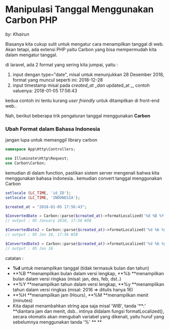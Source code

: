 # Manipulasi Tanggal Menggunakan Carbon PHP

_by: Khairun_

Biasanya kita cukup sulit untuk mengatur cara menampilkan tanggal di web. Akan tetapi, ada extensi PHP yaitu Carbon yang bisa mempermudah kita dalam mengatur tanggal.

di laravel, ada 2 format yang sering kita jumpai, yaitu :

1. input dengan type="date", misal untuk menunjukkan 28 Desember 2018, format yang muncul seperti ini: 2018-12-28
2. input timestamp misal pada _created\_at \_dan_ updated\_at \_, contoh valuenya: 2018-01-05 17:56:43

kedua contoh ini tentu kurang _user friendly_ untuk ditampilkan di front-end web..

Nah, berikut beberapa trik pengaturan tanggal menggunakan **Carbon**

### Ubah Format dalam Bahasa Indonesia

jangan lupa untuk memanggil library carbon

```php
namespace App\Http\Controllers;

use Illuminate\Http\Request;
use Carbon\Carbon;
```

kemudian di dalam function, pastikan sistem server mengenali bahwa kita menggunakan bahasa indonesia.. kemudian convert tanggal menggunakan Carbon

```php
setlocale (LC_TIME, 'id_ID');
setlocale (LC_TIME, 'INDONESIA');

$created_at = "2018-01-05 17:56:43";

$ConvertedDate = Carbon::parse($created_at)->formatLocalized('%d %B %Y, %H:%M WIB');
// output : 05 January 2018, 17:56 WIB

$ConvertedDate2 = Carbon::parse($created_at)->formatLocalized('%d %b %y, %H:%M WIB');
// output : 05 Jan 18, 17:56 WIB

$ConvertedDate3 = Carbon::parse($created_at)->formatLocalized('%d %b %y');
// output : 05 Jan 18
```

catatan :

* **%d** untuk menampilkan tanggal \(tidak termasuk bulan dan tahun\)
* **%B **menampilkan bulan dalam versi lengkap, **%b **menampilkan bulan dalam versi ringkas \(misal: jan, des, feb, dst..\)
* **%Y **menampilkan tahun dalam versi lengkap, **%y **menampilkan tahun dalam versi ringkas \(misal: 2016 =&gt; ditulis hanya 16\)
* **%H **menampilkan jam \(Hours\), **%M **menampilkan menit \(minutes\)
* Kita dapat menambahkan string apa saja misal 'WIB', tanda '**:' **diantara jam dan menit, dsb.. intinya didalam fungsi formatLocalized\(\), secara otomatis akan mengubah variabel yang dikenali, yaitu huruf yang sebelumnya menggunakan tanda '%'  ** ** 



